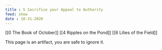 ```yaml
---
title : 5 Sacrifice your Appeal to Authority
feed: show
date : 10-31-2020
---
```


[[0 The Book of October]] [[4 Ripples on the Pond]] [[6 Lilies of the Field]]

This page is an artifact, you are safe to ignore it.

